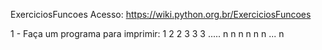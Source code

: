 ExerciciosFuncoes
Acesso: https://wiki.python.org.br/ExerciciosFuncoes

1 - Faça um programa para imprimir:
    1
    2   2
    3   3   3
    .....
    n   n   n   n   n   n  ... n
